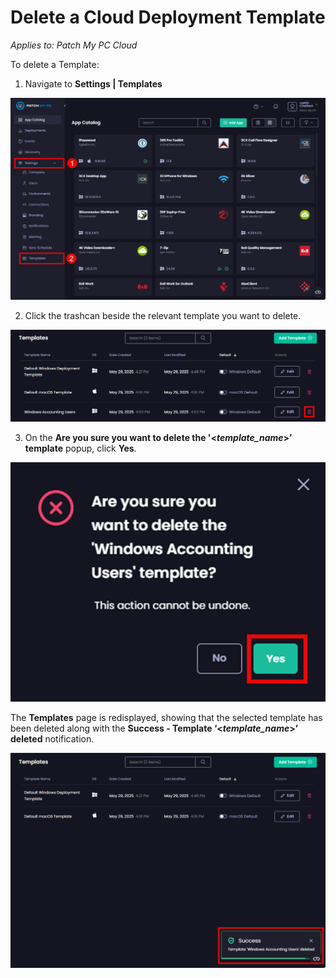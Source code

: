# Delete a Cloud Deployment Template

_Applies to: Patch My PC Cloud_

To delete a Template:

1. Navigate to <strong>Settings | Templates</strong>

![Navigating to “Settings | Templates”](/_images/image-(257).png "Navigating to “Settings | Templates”")

2. Click the trashcan beside the relevant template you want to delete.

![Clicking the trashcan beside the relevant template you want to delete.](/_images/image-(45).png "Clicking the trashcan beside the relevant template you want to delete.")

3. On the <strong>Are you sure you want to delete the '<</strong>_<strong>template\_name</strong>_<strong>>’ template</strong> popup, click <strong>Yes</strong>.

![](/_images/image-(259).png "")

The <strong>Templates</strong> page is redisplayed, showing that the selected template has been deleted along with the <strong>Success - Template ‘<</strong>_<strong>template\_name</strong>_<strong>>’ deleted</strong> notification.

![“Templates” page redisplayed along with the notification the template has been deleted](/_images/image-(46).png "“Templates” page redisplayed along with the notification the template has been deleted")
